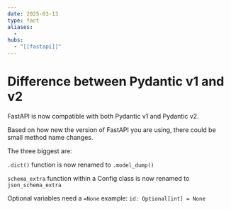 ```yaml
---
date: 2025-03-13
type: fact
aliases:
  -
hubs:
  - "[[fastapi]]"
---
```


# Difference between Pydantic v1 and v2

FastAPI is now compatible with both Pydantic v1 and Pydantic v2.

Based on how new the version of FastAPI you are using, there could be small method name changes.



The three biggest are:

`.dict()` function is now renamed to `.model_dump()`

`schema_extra` function within a Config class is now renamed to `json_schema_extra`

Optional variables need a `=None` example: `id: Optional[int] = None`

